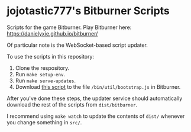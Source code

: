# jojotastic777's Bitburner Scripts
Scripts for the game Bitburner. Play Bitburner here: https://danielyxie.github.io/bitburner/

Of particular note is the WebSocket-based script updater.

To use the scripts in this repository:
1. Clone the respository.
2. Run `make setup-env`.
3. Run `make serve-updates`.
4. Download [this script](https://gist.github.com/jojotastic777/bb86fd11b0ae60eaa0dcf99a0f0cfd5f/raw/6f0e4861c919d5c8ca0f4f8b45152bc130297dda/bitburner-bootstrap.js) to the file `/bin/util/bootstrap.js` in Bitburner.

After you've done these steps, the updater service should automatically download the rest of the scripts from `dist/bitburner`.

I recommend using `make watch` to update the contents of `dist/` whenever you change something in `src/`.
